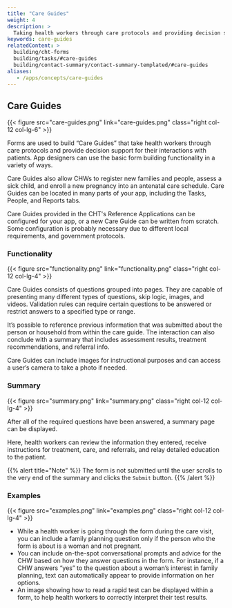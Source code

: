 ```yaml
---
title: "Care Guides"
weight: 4
description: >
  Taking health workers through care protocols and providing decision support
keywords: care-guides
relatedContent: >
  building/cht-forms
  building/tasks/#care-guides
  building/contact-summary/contact-summary-templated/#care-guides
aliases:
   - /apps/concepts/care-guides
---
```


## Care Guides

{{< figure src="care-guides.png" link="care-guides.png" class="right col-12 col-lg-6" >}}

Forms are used to build “Care Guides” that take health workers through care protocols and provide decision support for their interactions with patients. App designers can use the basic form building functionality in a variety of ways. 

Care Guides also allow CHWs to register new families and people, assess a sick child, and enroll a new pregnancy into an antenatal care schedule. Care Guides can be located in many parts of your app, including the Tasks, People, and Reports tabs. 

Care Guides provided in the CHT's Reference Applications can be configured for your app, or a new Care Guide can be written from scratch. Some configuration is probably necessary due to different local requirements, and government protocols.

### Functionality

{{< figure src="functionality.png" link="functionality.png" class="right col-12 col-lg-4" >}}

Care Guides consists of questions grouped into pages. They are capable of presenting many different types of questions, skip logic, images, and videos. Validation rules can require certain questions to be answered or restrict answers to a specified type or range. 

It’s possible to reference previous information that was submitted about the person or household from within the care guide. The interaction can also conclude with a summary that includes assessment results, treatment recommendations, and referral info. 

Care Guides can include images for instructional purposes and can access a user’s camera to take a photo if needed.

### Summary

{{< figure src="summary.png" link="summary.png" class="right col-12 col-lg-4" >}}

After all of the required questions have been answered, a summary page can be displayed. 

Here, health workers can review the information they entered, receive instructions for treatment, care, and referrals, and relay detailed education to the patient.

{{% alert title="Note" %}}
The form is not submitted until the user scrolls to the very end of the summary and clicks the `Submit` button.
{{% /alert %}}

### Examples

{{< figure src="examples.png" link="examples.png" class="right col-12 col-lg-4" >}}

- While a health worker is going through the form during the care visit, you can include a family planning question only if the person who the form is about is a woman and not pregnant.
- You can include on-the-spot conversational prompts and advice for the CHW based on how they answer questions in the form. For instance, if a CHW answers “yes” to the question about a woman’s interest in family planning, text can automatically appear to provide information on her options.
- An image showing how to read a rapid test can be displayed within a form, to help health workers to correctly interpret their test results.
